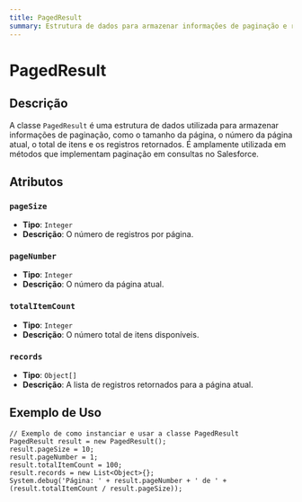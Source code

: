 ```yaml
---
title: PagedResult
summary: Estrutura de dados para armazenar informações de paginação e registros retornados.
---
```


# PagedResult

## Descrição
A classe `PagedResult` é uma estrutura de dados utilizada para armazenar informações de paginação, como o tamanho da página, o número da página atual, o total de itens e os registros retornados. É amplamente utilizada em métodos que implementam paginação em consultas no Salesforce.

## Atributos

### `pageSize`
- **Tipo**: `Integer`
- **Descrição**: O número de registros por página.

### `pageNumber`
- **Tipo**: `Integer`
- **Descrição**: O número da página atual.

### `totalItemCount`
- **Tipo**: `Integer`
- **Descrição**: O número total de itens disponíveis.

### `records`
- **Tipo**: `Object[]`
- **Descrição**: A lista de registros retornados para a página atual.

## Exemplo de Uso
```apex
// Exemplo de como instanciar e usar a classe PagedResult
PagedResult result = new PagedResult();
result.pageSize = 10;
result.pageNumber = 1;
result.totalItemCount = 100;
result.records = new List<Object>{};
System.debug('Página: ' + result.pageNumber + ' de ' + (result.totalItemCount / result.pageSize));
```